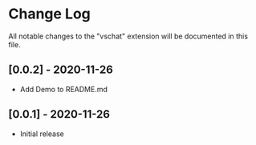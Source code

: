 # Change Log

All notable changes to the "vschat" extension will be documented in this file.

## [0.0.2] - 2020-11-26
- Add Demo to README.md

## [0.0.1] - 2020-11-26
- Initial release